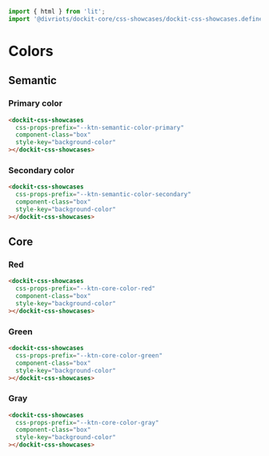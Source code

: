 ```js script
import { html } from 'lit';
import '@divriots/dockit-core/css-showcases/dockit-css-showcases.define.js';
```

# Colors

## Semantic

### Primary color

```html preview-story
<dockit-css-showcases
  css-props-prefix="--ktn-semantic-color-primary"
  component-class="box"
  style-key="background-color"
></dockit-css-showcases>
```

### Secondary color

```html preview-story
<dockit-css-showcases
  css-props-prefix="--ktn-semantic-color-secondary"
  component-class="box"
  style-key="background-color"
></dockit-css-showcases>
```

## Core

### Red

```html preview-story
<dockit-css-showcases
  css-props-prefix="--ktn-core-color-red"
  component-class="box"
  style-key="background-color"
></dockit-css-showcases>
```

### Green

```html preview-story
<dockit-css-showcases
  css-props-prefix="--ktn-core-color-green"
  component-class="box"
  style-key="background-color"
></dockit-css-showcases>
```

### Gray

```html preview-story
<dockit-css-showcases
  css-props-prefix="--ktn-core-color-gray"
  component-class="box"
  style-key="background-color"
></dockit-css-showcases>
```
